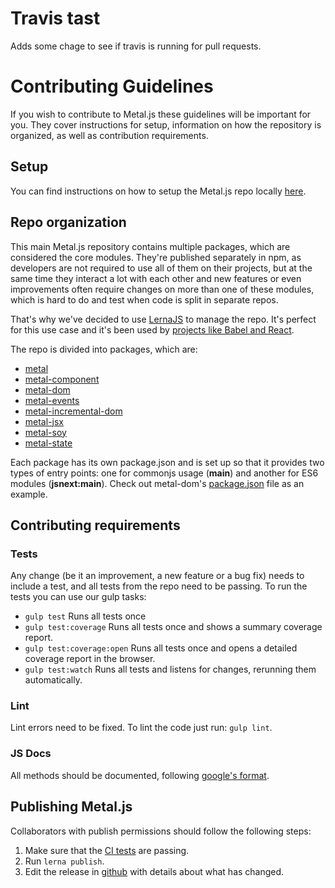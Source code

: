 # Travis tast

Adds some chage to see if travis is running for pull requests.

# Contributing Guidelines

If you wish to contribute to Metal.js these guidelines will be important for
you. They cover instructions for setup, information on how the repository is
organized, as well as contribution requirements.

## Setup

You can find instructions on how to setup the Metal.js repo locally
[here](README.md#setup).

## Repo organization

This main Metal.js repository contains multiple packages, which are considered
the core modules. They're published separately in npm, as developers are not
required to use all of them on their projects, but at the same time they
interact a lot with each other and new features or even improvements often
require changes on more than one of these modules, which is hard to do and
test when code is split in separate repos.

That's why we've decided to use [LernaJS](https://lernajs.io/) to manage the
repo. It's perfect for this use case and it's been used by
[projects like Babel and React](https://lernajs.io/#users).

The repo is divided into packages, which are:
* [metal](http://npmjs.com/package/metal)
* [metal-component](http://npmjs.com/package/metal-component)
* [metal-dom](http://npmjs.com/package/metal-dom)
* [metal-events](http://npmjs.com/package/metal-events)
* [metal-incremental-dom](http://npmjs.com/package/metal-incremental-dom)
* [metal-jsx](http://npmjs.com/package/metal-jsx)
* [metal-soy](http://npmjs.com/package/metal-soy)
* [metal-state](http://npmjs.com/package/metal-state)

Each package has its own package.json and is set up so that it provides two
types of entry points: one for commonjs usage (**main**) and another for ES6
modules (**jsnext:main**). Check out metal-dom's
[package.json](packages/metal-dom/package.json#L11) file as an example.

## Contributing requirements

### Tests

Any change (be it an improvement, a new feature or a bug fix) needs to include
a test, and all tests from the repo need to be passing. To run the tests you
can use our gulp tasks:

* `gulp test` Runs all tests once
* `gulp test:coverage` Runs all tests once and shows a summary coverage
report.
* `gulp test:coverage:open` Runs all tests once and opens a detailed coverage
report in the browser.
* `gulp test:watch` Runs all tests and listens for changes, rerunning them
automatically.

### Lint

Lint errors need to be fixed. To lint the code just run: `gulp lint`.

### JS Docs

All methods should be documented, following [google's format](https://github.com/google/closure-compiler/wiki/Annotating-JavaScript-for-the-Closure-Compiler).

## Publishing Metal.js

Collaborators with publish permissions should follow the following steps:

1. Make sure that the [CI tests](https://travis-ci.org/metal/metal.js/builds)
are passing.
2. Run `lerna publish`.
3. Edit the release in [github](https://github.com/metal/metal.js/releases) with
details about what has changed.
